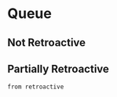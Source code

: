 Queue
=====

Not Retroactive
---------------

Partially Retroactive
---------------------

    from retroactive
